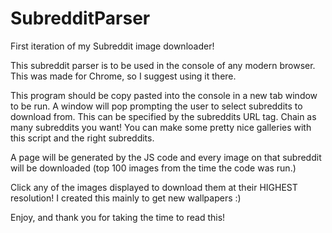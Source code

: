 # SubredditParser
First iteration of my Subreddit image downloader!

This subreddit parser is to be used in the console of any modern browser. This was made for Chrome, so I suggest using it there.

This program should be copy pasted into the console in a new tab window to be run. A window will pop prompting the user to select subreddits to download from. This can be specified by the subreddits URL tag. Chain as many subreddits you want! You can make some pretty nice galleries with this script and the right subreddits.

A page will be generated by the JS code and every image on that subreddit will be downloaded (top 100 images from the time the code was run.) 

Click any of the images displayed to download them at their HIGHEST resolution! I created this mainly to get new wallpapers :) 

Enjoy, and thank you for taking the time to read this!
